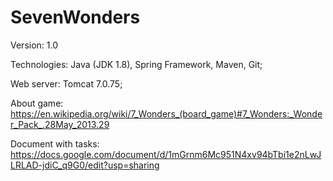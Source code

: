 # SevenWonders
Version: 1.0

Technologies: Java (JDK 1.8), Spring Framework, Maven, Git;

Web server: Tomcat 7.0.75;

About game: https://en.wikipedia.org/wiki/7_Wonders_(board_game)#7_Wonders:_Wonder_Pack_.28May_2013.29

Document with tasks: https://docs.google.com/document/d/1mGrnm6Mc951N4xv94bTbi1e2nLwJLRLAD-jdiC_q9G0/edit?usp=sharing

